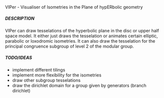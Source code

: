 VIPer
      - Visualiser of Isometries in the Plane of hypERbolic geometry

##### DESCRIPTION

VIPer can draw tesselations of the hyperbolic plane in the disc or upper half
space model. It either just draws the tesselation or animates certain elliptic,
parabolic or loxodromic isometries. It can also draw the tesselation for the
principal congruence subgroup of level 2 of the modular group.

##### TODO/IDEAS

 - implement different tilings
 - implement more flexibility for the isometries
 - draw other subgroup tesselations
 - draw the dirichlet domain for a group given by generators (branch dirichlet)
